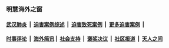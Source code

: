 
### 明慧海外之窗

####  [武汉肺炎](indexes/365.md?t=06020200) &nbsp;|&nbsp;  [迫害案例综述](indexes/328.md?t=06020200) &nbsp;|&nbsp; [迫害致死案例](indexes/277.md?t=06020200)  &nbsp;|&nbsp; [更多迫害案例](indexes/81.md?t=06020200)  &nbsp;|&nbsp; 
####  [时事评论](indexes/19.md?t=06020200) &nbsp;|&nbsp; [海外简讯](indexes/245.md?t=06020200)&nbsp;|&nbsp;  [社会支持](indexes/140.md?t=06020200) &nbsp;|&nbsp; [褒奖决议](indexes/282.md?t=06020200) &nbsp;|&nbsp; [社区报道](indexes/91.md?t=06020200)  &nbsp;|&nbsp; [天人之间](indexes/78.md?t=06020200) 

